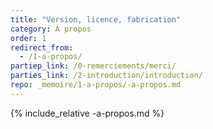 ```yaml
---
title: "Version, licence, fabrication"
category: À propos
order: 1
redirect_from:
  - /1-a-propos/
partiep_link: /0-remerciements/merci/
parties_link: /2-introduction/introduction/
repo: _memoire/1-a-propos/-a-propos.md
---
```

{% include_relative -a-propos.md %}

